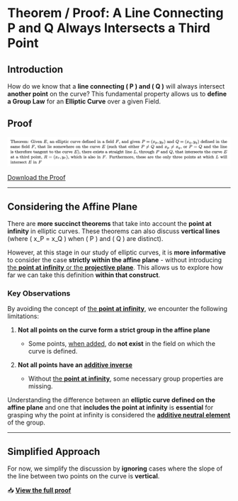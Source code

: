 # Theorem / Proof: A Line Connecting P and Q Always Intersects a Third Point

## **Introduction**

How do we know that a **line connecting \( P \) and \( Q \)** will always intersect **another point** on the curve? This fundamental property allows us to **define a Group Law** for an **Elliptic Curve** over a given Field.

## **Proof**

![abstract representation of sets, groups, rings and fields in Elliptic Curve](img/line-connecting-P-and-Q-will-always-intersect-another-point.png)

[Download the Proof](doc/R-exists-in-F-proof.pdf)

---

## **Considering the Affine Plane**

There are **more succinct theorems** that take into account the **point at infinity** in elliptic curves. These theorems can also discuss **vertical lines** (where \( x_P = x_Q \) when \( P \) and \( Q \) are distinct).

However, at this stage in our study of elliptic curves, it is **more informative** to consider the case **strictly within the affine plane** - without introducing [the **point at infinity** or the **projective plane**](projective-plane.md). This allows us to explore how far we can take this definition **within that construct**.

### **Key Observations**

By avoiding the concept of [the **point at infinity**](projective-plane.md), we encounter the following limitations:

1. **Not all points on the curve form a strict group in the affine plane**

   - Some points, [when added](adding-doubling-points.md), do **not exist** in the field on which the curve is defined.

2. **Not all points have an [additive inverse](additive-inverse.md)**
   - Without [the **point at infinity**](projective-plane.md), some necessary group properties are missing.

Understanding the difference between an **elliptic curve defined on the affine plane** and one that **includes the point at infinity** is **essential** for grasping why the point at infinity is considered the **[additive neutral element](projective-plane.md)** of the group.

---

## **Simplified Approach**

For now, we simplify the discussion by **ignoring** cases where the slope of the line between two points on the curve is **vertical**.

📥 **[View the full proof](doc/R-exists-in-F-proof.pdf)**
